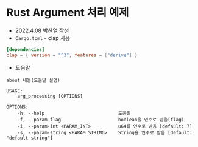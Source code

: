 # Rust Argument 처리 예제
* 2022.4.08 박찬열 작성
* `Cargo.toml` - clap 사용
```toml
[dependencies]
clap = { version = "^3", features = ["derive"] }
```
* 도움말
```
about 내용(도움말 설명)

USAGE:
    arg_processing [OPTIONS]

OPTIONS:
    -h, --help                           도움말
    -f, --param-flag                     boolean을 인수로 받음(flag)
    -i, --param-int <PARAM_INT>          u64를 인수로 받음 [default: 7]
    -s, --param-string <PARAM_STRING>    String을 인수로 받음 [default: "default string"]
```
